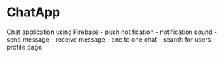 # ChatApp
Chat application using Firebase
    - push notification 
    - notification sound
    - send message
    - receive message
    - one to one chat
    - search for users
    - profile page
